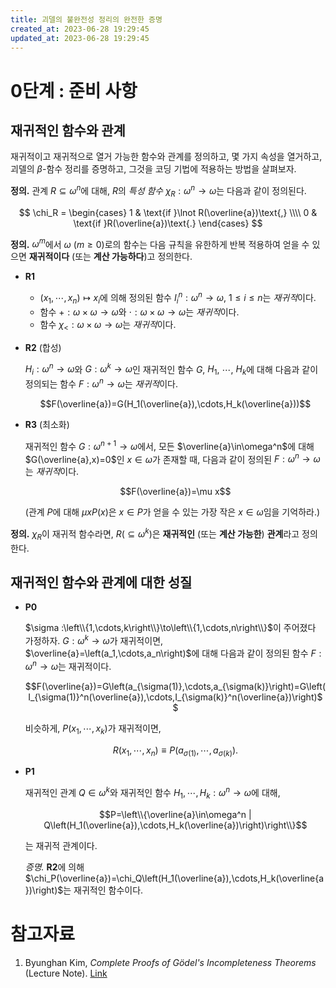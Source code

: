 ```yaml
---
title: 괴델의 불완전성 정리의 완전한 증명
created_at: 2023-06-28 19:29:45
updated_at: 2023-06-28 19:29:45
---
```

# 0단계 : 준비 사항

## 재귀적인 함수와 관계

재귀적이고 재귀적으로 열거 가능한 함수와 관계를 정의하고, 몇 가지 속성을 열거하고, 괴델의 $\beta$-함수 정리를 증명하고, 그것을 코딩 기법에 적용하는 방법을 살펴보자.

**정의.** 관계 $R\subseteq \omega^n$에 대해, $R$의 *특성 함수* $\chi_R : \omega^n \to \omega$는 다음과 같이 정의된다.

$$ \chi_R = \begin{cases}
    1 & \text{if }\lnot R(\overline{a})\text{,} \\\\
    0 & \text{if }R(\overline{a})\text{.}
\end{cases} $$

**정의.** $\omega^m$에서 $\omega$ ($m\geq 0$)로의 함수는 다음 규칙을 유한하게 반복 적용하여 얻을 수 있으면 **재귀적이다** (또는 **계산 가능하다**)고 정의한다.

* **R1**
    * $(x_1,\cdots,x_n)\mapsto x_i$에 의해 정의된 함수 $I_i^n : \omega^n\to\omega$, $1\leq i\leq n$는 *재귀적*이다.
    * 함수 $+:\omega\times\omega\to\omega$와 $\cdot : \omega\times\omega\to\omega$는 *재귀적*이다.
    * 함수 $\chi_< : \omega\times\omega\to\omega$는 *재귀적*이다.
* **R2** (합성)

    $H_i : \omega^n\to\omega$와 $G:\omega^k\to\omega$인 재귀적인 함수 $G$, $H_1$, $\cdots$, $H_k$에 대해 다음과 같이 정의되는 함수 $F:\omega^n\to\omega$는 *재귀적*이다.

    $$F(\overline{a})=G(H_1(\overline{a}),\cdots,H_k(\overline{a}))$$

* **R3** (최소화)

    재귀적인 함수 $G:\omega^{n+1}\to\omega$에서, 모든 $\overline{a}\in\omega^n$에 대해 $G(\overline{a},x)=0$인 $x\in\omega$가 존재할 때, 다음과 같이 정의된 $F:\omega^n\to\omega$는 *재귀적*이다.

    $$F(\overline{a})=\mu x$$

    (관계 $P$에 대해 $\mu x P(x)$은 $x\in P$가 얻을 수 있는 가장 작은 $x\in\omega$임을 기억하라.)

**정의.** $\chi_R$이 재귀적 함수라면, $R(\subseteq\omega^k)$은 **재귀적인** (또는 **계산 가능한**) **관계**라고 정의한다.

## 재귀적인 함수와 관계에 대한 성질

* **P0**

    $\sigma :\left\\{1,\cdots,k\right\\}\to\left\\{1,\cdots,n\right\\}$이 주어졌다 가정하자. $G:\omega^k\to\omega$가 재귀적이면, $\overline{a}=\left(a_1,\cdots,a_n\right)$에 대해 다음과 같이 정의된 함수 $F:\omega^n\to\omega$는 재귀적이다.

    $$F(\overline{a})=G\left(a_{\sigma(1)},\cdots,a_{\sigma(k)}\right)=G\left(I_{\sigma(1)}^n(\overline{a}),\cdots,I_{\sigma(k)}^n(\overline{a})\right)$$

    비슷하게, $P\left(x_1,\cdots,x_k\right)$가 재귀적이면,
    
    $$R\left(x_1,\cdots,x_n\right)\equiv P\left(a_{\sigma(1)},\cdots,a_{\sigma(k)}\right).$$

* **P1**

    재귀적인 관계 $Q\in\omega^k$와 재귀적인 함수 $H_1,\cdots,H_k : \omega^n\to\omega$에 대해, 

    $$P=\left\\{\overline{a}\in\omega^n | Q\left(H_1(\overline{a}),\cdots,H_k(\overline{a})\right)\right\\}$$

    는 재귀적 관계이다.

    *증명.* **R2**에 의해 $\chi_P(\overline{a})=\chi_Q\left(H_1(\overline{a}),\cdots,H_k(\overline{a})\right)$는 재귀적인 함수이다.

# 참고자료

1. Byunghan Kim, *Complete Proofs of Gödel's Incompleteness Theorems* (Lecture Note). [Link](https://web.yonsei.ac.kr/bkim/goedel.pdf)
